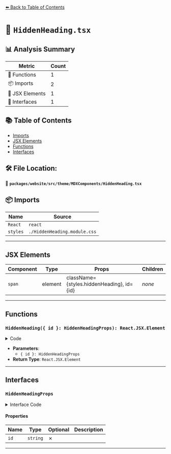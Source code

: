[⬅️ Back to Table of Contents](../../../../../index.md)

# 📄 `HiddenHeading.tsx`

## 📊 Analysis Summary

| Metric | Count |
|--------|-------|
| 🔧 Functions | 1 |
| 📦 Imports | 2 |
| 💠 JSX Elements | 1 |
| 📐 Interfaces | 1 |

## 📚 Table of Contents

- [Imports](#imports)
- [JSX Elements](#jsx-elements)
- [Functions](#functions)
- [Interfaces](#interfaces)

## 🛠️ File Location:
📂 **`packages/website/src/theme/MDXComponents/HiddenHeading.tsx`**

## 📦 Imports

| Name | Source |
|------|--------|
| `React` | `react` |
| `styles` | `./HiddenHeading.module.css` |


---

## JSX Elements

| Component | Type | Props | Children |
|-----------|------|-------|----------|
| `span` | element | className={styles.hiddenHeading}, id={id} | *none* |


---

## Functions

### `HiddenHeading({ id }: HiddenHeadingProps): React.JSX.Element`

<details><summary>Code</summary>

```ts
export function HiddenHeading({ id }: HiddenHeadingProps): React.JSX.Element {
  return <span className={styles.hiddenHeading} id={id} />;
}
```
</details>

- **Parameters**:
  - `{ id }: HiddenHeadingProps`
- **Return Type**: `React.JSX.Element`

---

## Interfaces

### `HiddenHeadingProps`

<details><summary>Interface Code</summary>

```ts
export interface HiddenHeadingProps {
  id: string;
}
```
</details>

#### Properties

| Name | Type | Optional | Description |
|------|------|----------|-------------|
| `id` | `string` | ✗ |  |


---